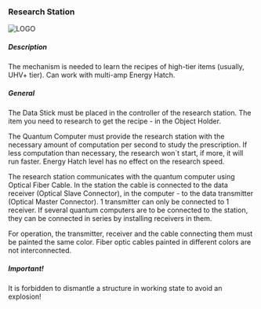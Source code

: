 ### Research Station

![LOGO](https://cdn.discordapp.com/attachments/916393114166525974/916638729341374504/RESEARCHSTATION.png)

##### Description

The mechanism is needed to learn the recipes of high-tier items (usually, UHV+ tier). Can work with multi-amp Energy Hatch.

##### General

The Data Stick must be placed in the controller of the research station. The item you need to research to get the recipe - in the Object Holder.

The Quantum Computer must provide the research station with the necessary amount of computation per second to study the prescription. If less computation than necessary, the research won`t start, if more, it will run faster. Energy Hatch level has no effect on the research speed.

The research station communicates with the quantum computer using Optical Fiber Cable. In the station the cable is connected to the data receiver (Optical Slave Connector), in the computer - to the data transmitter (Optical Master Connector). 1 transmitter can only be connected to 1 receiver. If several quantum computers are to be connected to the station, they can be connected in series by installing receivers in them.

For operation, the transmitter, receiver and the cable connecting them must be painted the same color. Fiber optic cables painted in different colors are not interconnected.

##### Important!

It is forbidden to dismantle a structure in working state to avoid an explosion!
